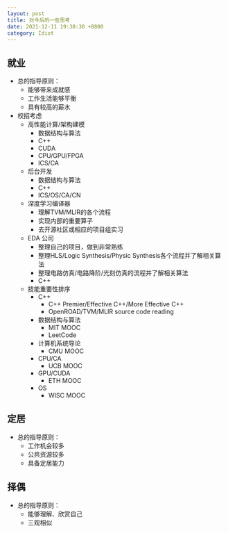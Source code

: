 ```yaml
---
layout: post
title: 对今后的一些思考
date: 2021-12-11 19:30:30 +0800
category: Idiot
---
```

## 就业
- 总的指导原则：
    - 能够带来成就感
    - 工作生活能够平衡
    - 具有较高的薪水
- 校招考虑
    - 高性能计算/架构建模
        - 数据结构与算法
        - C++
        - CUDA
        - CPU/GPU/FPGA
        - ICS/CA
    - 后台开发
        - 数据结构与算法
        - C++
        - ICS/OS/CA/CN
    - 深度学习编译器
        - 理解TVM/MLIR的各个流程
        - 实现内部的重要算子
        - 去开源社区或相应的项目组实习
    - EDA 公司
        - 整理自己的项目，做到非常熟练
        - 整理HLS/Logic Synthesis/Physic Synthesis各个流程并了解相关算法
        - 整理电路仿真/电路降阶/光刻仿真的流程并了解相关算法
        - C++
    - 技能重要性排序
        - C++
            - C++ Premier/Effective C++/More Effective C++
            - OpenROAD/TVM/MLIR source code reading
        - 数据结构与算法
            - MIT MOOC
            - LeetCode
        - 计算机系统导论
            - CMU MOOC
        - CPU/CA
            - UCB MOOC
        - GPU/CUDA
            - ETH MOOC
        - OS
            - WISC MOOC

## 定居
- 总的指导原则：
    - 工作机会较多
    - 公共资源较多
    - 具备定居能力

## 择偶
- 总的指导原则：
    - 能够理解、欣赏自己
    - 三观相似

